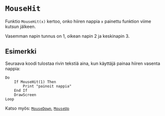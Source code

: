 `MouseHit`
==========

Funktio `MouseHit(x)` kertoo, onko hiiren nappia `x` painettu funktion viime kutsun jälkeen.

Vasemman napin tunnus on 1, oikean napin 2 ja keskinapin 3.

Esimerkki
----------

Seuraava koodi tulostaa rivin tekstiä aina,
kun käyttäjä painaa hiiren vasenta nappia:

    Do
        If MouseHit(1) Then
            Print "painoit nappia"
        End If
        DrawScreen
    Loop
    
Katso myös: [`MouseDown`](manual:mousedown), [`MouseUp`](manual:mouseup)